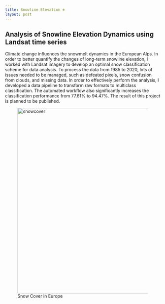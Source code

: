 ```yaml
---
title: Snowline Elevation ❄️
layout: post
---
```


## Analysis of Snowline Elevation Dynamics using Landsat time series

Climate change influences the snowmelt dynamics in the European Alps. In order to better quantify the changes of long-term snowline elevation, I worked with Landsat imagery to develop an optimal snow classification scheme for data analysis. To process the data from 1985 to 2020, lots of issues needed to be managed, such as defeated pixels, snow confusion from clouds, and missing data. In order to effectively perform the analysis, I developed a data pipeline to transform raw formats to multiclass classification. The automated workflow also significantly increases the classification performance from 77.61% to 94.47%. The result of this project is planned to be published.

<figure>
	<img src="{{ 'assets/images/snowcover.jpg' | relative_url }}" alt="snowcover"  width="600" />
	<figcaption>Snow Cover in Europe</figcaption>
</figure>
